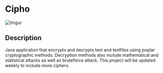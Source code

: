 # Cipho
![Imgur](https://i.imgur.com/IOsespJ.jpg)
## Description
Java application that encrypts and decrypts text and textfiles using poplar cryptographic methods. Decryption methods also include mathematical and statistical attacks as well as bruteforce attack.
This project will be updated weekly to include more ciphers.
